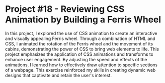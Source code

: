 # Project #18 - Reviewing CSS Animation by Building a Ferris Wheel
In this project, I explored the use of CSS animation to create an interactive and visually appealing Ferris wheel. Through a combination of HTML and CSS, I animated the rotation of the Ferris wheel and the movement of its cabins, demonstrating the power of CSS to bring web elements to life. This project emphasizes the application of CSS animations and transforms to enhance user engagement. By adjusting the speed and effects of the animations, I learned how to effectively draw attention to specific sections of a webpage. This exercise reinforced my skills in creating dynamic web designs that captivate and retain the user's interest.
